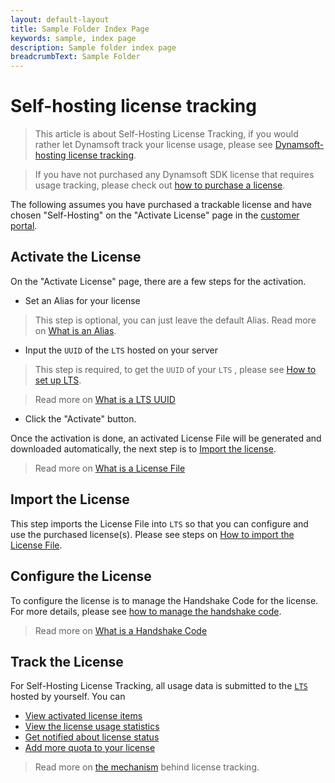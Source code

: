 ```yaml
---
layout: default-layout
title: Sample Folder Index Page
keywords: sample, index page
description: Sample folder index page
breadcrumbText: Sample Folder
---
```


# Self-hosting license tracking

> This article is about Self-Hosting License Tracking, if you would rather let Dynamsoft track your license usage, please see [Dynamsoft-hosting license tracking]({{site.dshosting}}index.html).

> If you have not purchased any Dynamsoft SDK license that requires usage tracking, please check out [how to purchase a license]({{site.about}}purchase.html).

The following assumes you have purchased a trackable license and have chosen "Self-Hosting" on the "Activate License" page in the [customer portal](https://www.dynamsoft.com/customer/license/fullLicense).

## Activate the License

On the "Activate License" page, there are a few steps for the activation.

* Set an Alias for your license

> This step is optional, you can just leave the default Alias. Read more on [What is an Alias]({{site.about}}terms.html#alias).

* Input the `UUID` of the `LTS` hosted on your server

> This step is required, to get the `UUID` of your `LTS` , please see [How to set up LTS]({{site.selfhosting}}managelts.html#how-to-set-up-lts).

> Read more on [What is a LTS UUID]({{site.about}}terms.html#lts-uuid)

* Click the "Activate" button.

Once the activation is done, an activated License File will be generated and downloaded automatically, the next step is to [Import the license](#import-the-license).

> Read more on [What is a License File]({{site.about}}terms.html#license-file)

## Import the License

This step imports the License File into `LTS` so that you can configure and use the purchased license(s). Please see steps on [How to import the License File]({{site.selfhosting}}manageLTS.html#import-the-license-file).

## Configure the License

To configure the license is to manage the Handshake Code for the license. For more details, please see [how to manage the handshake code]({{site.common}}handshakeCodes.html).

> Read more on [What is a Handshake Code]({{site.about}}terms.html#handshake-code)

## Track the License

For Self-Hosting License Tracking, all usage data is submitted to the [ `LTS` ]({{site.about}}terms.html#license-tracking-service) hosted by yourself. You can

* [View activated license items]({{site.common}}licenseitems.html)
* [View the license usage statistics]({{site.common}}statistics.html)
* [Get notified about license status]({{site.common}}usagealerttriggers.html)
* [Add more quota to your license]({{site.about}}purchase.html#add-quota)

> Read more on [the mechanism]({{site.common}}mechanism.html) behind license tracking.
